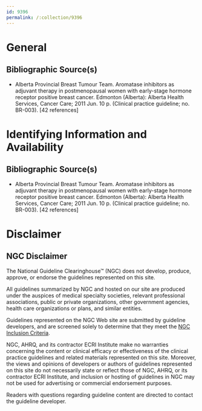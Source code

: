 ```yaml
---
id: 9396
permalink: /:collection/9396
---
```


# General

## Bibliographic Source(s)

- Alberta Provincial Breast Tumour Team. Aromatase inhibitors as adjuvant therapy in postmenopausal women with early-stage hormone receptor positive breast cancer. Edmonton (Alberta): Alberta Health Services, Cancer Care; 2011 Jun. 10 p. (Clinical practice guideline; no. BR-003). [42 references]

# Identifying Information and Availability

## Bibliographic Source(s)

- Alberta Provincial Breast Tumour Team. Aromatase inhibitors as adjuvant therapy in postmenopausal women with early-stage hormone receptor positive breast cancer. Edmonton (Alberta): Alberta Health Services, Cancer Care; 2011 Jun. 10 p. (Clinical practice guideline; no. BR-003). [42 references]

# Disclaimer

## NGC Disclaimer

The National Guideline Clearinghouse™ (NGC) does not develop, produce, approve, or endorse the guidelines represented on this site.

All guidelines summarized by NGC and hosted on our site are produced under the auspices of medical specialty societies, relevant professional associations, public or private organizations, other government agencies, health care organizations or plans, and similar entities.

Guidelines represented on the NGC Web site are submitted by guideline developers, and are screened solely to determine that they meet the [NGC Inclusion Criteria](/help-and-about/summaries/inclusion-criteria).

NGC, AHRQ, and its contractor ECRI Institute make no warranties concerning the content or clinical efficacy or effectiveness of the clinical practice guidelines and related materials represented on this site. Moreover, the views and opinions of developers or authors of guidelines represented on this site do not necessarily state or reflect those of NGC, AHRQ, or its contractor ECRI Institute, and inclusion or hosting of guidelines in NGC may not be used for advertising or commercial endorsement purposes.

Readers with questions regarding guideline content are directed to contact the guideline developer.

